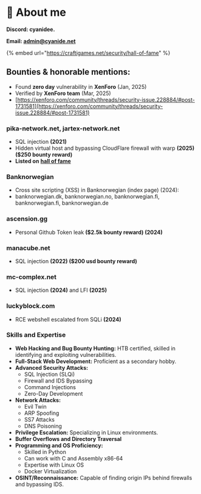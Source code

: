 # 🧸 About me

**Discord: cyanidee.**

**Email: admin@cyanide.net**



{% embed url="https://craftigames.net/security/hall-of-fame" %}

## Bounties & honorable mentions:

* Found **zero day** vulnerability in **XenForo** (Jan, 2025)&#x20;
* Verified by **XenForo team** (Mar, 2025)
* [https://xenforo.com/community/threads/security-issue.228884/#post-1731581](https://xenforo.com/community/threads/security-issue.228884/#post-1731581)



### pika-network.net, jartex-network.net

* SQL injection **(2021)**
* Hidden virtual host and bypassing CloudFlare firewall with warp **(2025) ($250 bounty reward)**
* **Listed on** [**hall of fame**](https://craftigames.net/security/hall-of-fame)



### **Banknorwegian**

* Cross site scripting (XSS) in Banknorwegian (index page) (2024):&#x20;
* banknorwegian.dk, banknorwegian.no, banknorwegian.fi,  banknorwegian.fi, banknorwegian.de

### **ascension**.gg

* Personal Github Token leak **($2.5k bounty reward) (2024)**

### manacube.net

* SQL injection **(2022) ($200 usd bounty reward)**

### mc-complex.net

* SQL injection **(2024)** and LFI **(2025)**



### luckyblock.com

* RCE webshell escalated from SQLi **(2024)**



### Skills and Expertise

* **Web Hacking and Bug Bounty Hunting:** HTB certified, skilled in identifying and exploiting vulnerabilities.
* **Full-Stack Web Development:** Proficient as a secondary hobby.
* **Advanced Security Attacks:**
  * SQL Injection (SLQi)
  * Firewall and IDS Bypassing
  * Command Injections
  * Zero-Day Development
* **Network Attacks:**
  * Evil Twin
  * ARP Spoofing
  * SS7 Attacks
  * DNS Poisoning
* **Privilege Escalation:** Specializing in Linux environments.
* **Buffer Overflows and Directory Traversal**
* **Programming and OS Proficiency:**
  * Skilled in Python
  * Can work with C and Assembly x86-64
  * Expertise with Linux OS
  * Docker Virtualization
* **OSINT/Reconnaissance:** Capable of finding origin IPs behind firewalls and bypassing IDS.&#x20;
